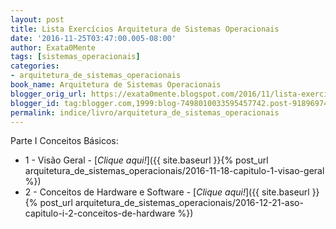 ```yaml
---
layout: post
title: Lista Exercícios Arquitetura de Sistemas Operacionais
date: '2016-11-25T03:47:00.005-08:00'
author: Exata0Mente
tags: [sistemas_operacionais]
categories:
- arquitetura_de_sistemas_operacionais
book_name: Arquitetura de Sistemas Operacionais
blogger_orig_url: https://exata0mente.blogspot.com/2016/11/lista-exercicios-arquitetura-de.html
blogger_id: tag:blogger.com,1999:blog-7498010033595457742.post-918969748778647447
permalink: indice/livro/arquitetura_de_sistemas_operacionais
---
```

Parte I Conceitos Básicos:

- 1 - Visão Geral - [*Clique aqui!*]({{ site.baseurl }}{% post_url arquitetura_de_sistemas_operacionais/2016-11-18-capitulo-1-visao-geral %})
- 2 - Conceitos de Hardware e Software - [*Clique aqui!*]({{ site.baseurl }}{% post_url arquitetura_de_sistemas_operacionais/2016-12-21-aso-capitulo-i-2-conceitos-de-hardware %})
